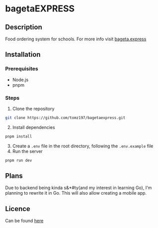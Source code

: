 # bagetaEXPRESS

## Description

Food ordering system for schools. For more info visit [bageta.express](https://bageta.express/)

## Installation

### Prerequisites

- Node.js
- pnpm

### Steps

1. Clone the repository

```bash
git clone https://github.com/tomz197/bagetaexpress.git
```

2. Install dependencies

```bash
pnpm install
```

3. Create a `.env` file in the root directory, following the `.env.example` file
4. Run the server

```bash
pnpm run dev
```

## Plans

Due to backend being kinda s&\*#ty(and my interest in learning Go), I'm planning to rewrite it in Go. This will also allow creating a mobile app.

## Licence

Can be found [here](LICENCE.txt)
